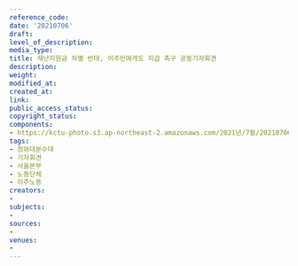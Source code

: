 ```yaml
---
reference_code: 
date: '20210706'
draft: 
level_of_description: 
media_type: 
title: 재난지원금 차별 반대, 이주민에게도 지급 촉구 공동기자회견
description: 
weight: 
modified_at: 
created_at: 
link: 
public_access_status: 
copyright_status: 
components:
- https://kctu-photo.s3.ap-northeast-2.amazonaws.com/2021년/7월/20210706-재난지원금+차별+반대,+이주민에게도+지급+촉구+공동기자회견_청와대분수대_기자회견_서울본부_노동단체_이주노동/403667_59544_5257.jpg
tags:
- 청와대분수대
- 기자회견
- 서울본부
- 노동단체
- 이주노동
creators:
- 
subjects:
- 
sources:
- 
venues:
- 
---
```

